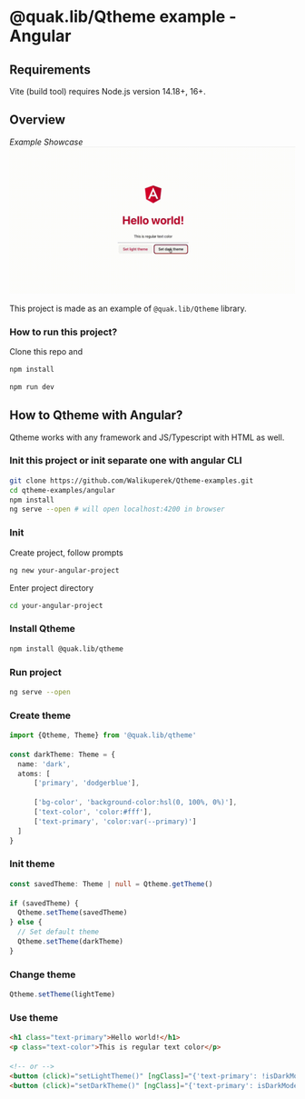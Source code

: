 # @quak.lib/Qtheme example - Angular

## Requirements
Vite (build tool) requires Node.js version 14.18+, 16+.

## Overview

*Example Showcase*
![ShowcaseGIF](readme_assets/veed_qtheme_example_angular.gif)

This project is made as an example of `@quak.lib/Qtheme` library.

### How to run this project?
Clone this repo and

```bash
npm install
```

```bash
npm run dev
```

## How to Qtheme with Angular?
Qtheme works with any framework and JS/Typescript with HTML as well.

### Init this project or init separate one with angular CLI
```bash
git clone https://github.com/Walikuperek/Qtheme-examples.git
cd qtheme-examples/angular
npm install
ng serve --open # will open localhost:4200 in browser
```

### Init
Create project, follow prompts
```bash
ng new your-angular-project
```
Enter project directory
```bash
cd your-angular-project
```

### Install Qtheme
```bash
npm install @quak.lib/qtheme
```

### Run project
```bash
ng serve --open
```

### Create theme
```typescript
import {Qtheme, Theme} from '@quak.lib/qtheme'

const darkTheme: Theme = {
  name: 'dark',
  atoms: [
      ['primary', 'dodgerblue'],
      
      ['bg-color', 'background-color:hsl(0, 100%, 0%)'],
      ['text-color', 'color:#fff'],
      ['text-primary', 'color:var(--primary)']
  ] 
}
```

### Init theme
```typescript
const savedTheme: Theme | null = Qtheme.getTheme()

if (savedTheme) {
  Qtheme.setTheme(savedTheme)
} else {
  // Set default theme
  Qtheme.setTheme(darkTheme)
}
```

### Change theme
```typescript
Qtheme.setTheme(lightTeme)
```

### Use theme
```html
<h1 class="text-primary">Hello world!</h1>
<p class="text-color">This is regular text color</p>

<!-- or -->
<button (click)="setLightTheme()" [ngClass]="{'text-primary': !isDarkMode}" class="text-color">Set light theme</button>
<button (click)="setDarkTheme()" [ngClass]="{'text-primary': isDarkMode}" class="text-color">Set dark theme</button>
```
